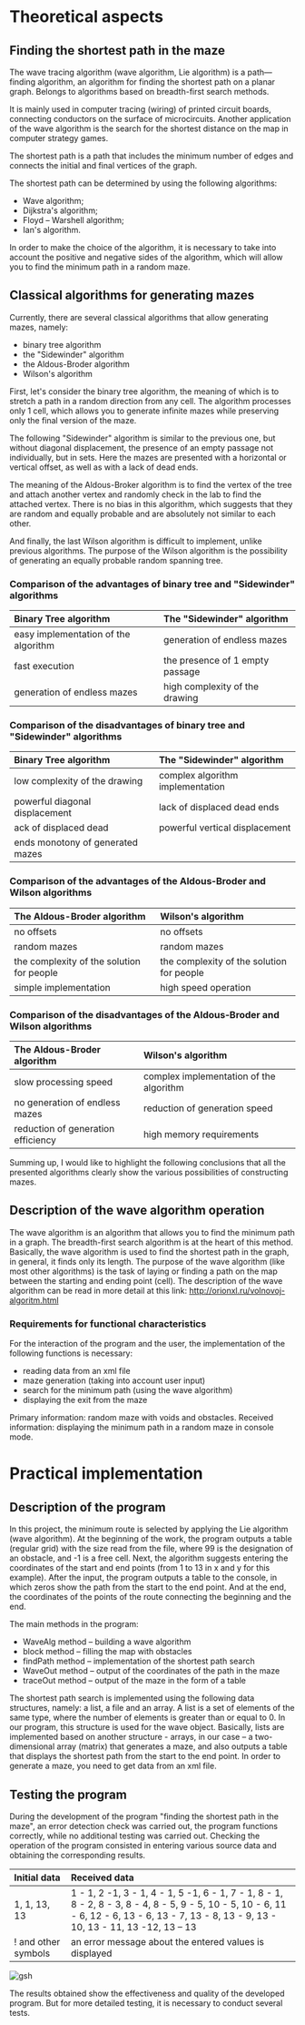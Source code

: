 # Theoretical aspects
## Finding the shortest path in the maze
The wave tracing algorithm (wave algorithm, Lie algorithm) is a path—finding algorithm, an algorithm for finding the shortest path on a planar graph. Belongs to algorithms based on breadth-first search methods.

It is mainly used in computer tracing (wiring) of printed circuit boards, connecting conductors on the surface of microcircuits. Another application of the wave algorithm is the search for the shortest distance on the map in computer strategy games.

The shortest path is a path that includes the minimum number of edges and connects the initial and final vertices of the graph.

The shortest path can be determined by using the following algorithms:
- Wave algorithm;
- Dijkstra's algorithm;
- Floyd – Warshell algorithm;
- Ian's algorithm.

In order to make the choice of the algorithm, it is necessary to take into account the positive and negative sides of the algorithm, which will allow you to find the minimum path in a random maze.

## Classical algorithms for generating mazes
Currently, there are several classical algorithms that allow generating mazes, namely:
- binary tree algorithm
- the "Sidewinder" algorithm
- the Aldous-Broder algorithm
- Wilson's algorithm

First, let's consider the binary tree algorithm, the meaning of which is to stretch a path in a random direction from any cell.
The algorithm processes only 1 cell, which allows you to generate infinite mazes while preserving only the final version of the maze.

The following "Sidewinder" algorithm is similar to the previous one, but without diagonal displacement, the presence of an empty passage not individually, but in sets. Here the mazes are presented with a horizontal or vertical offset, as well as with a lack of dead ends.

The meaning of the Aldous-Broker algorithm is to find the vertex of the tree and attach another vertex and randomly check in the lab to find the attached vertex. There is no bias in this algorithm, which suggests that they are random and equally probable and are absolutely not similar to each other.

And finally, the last Wilson algorithm is difficult to implement, unlike previous algorithms. The purpose of the Wilson algorithm is the possibility of generating an equally probable random spanning tree.

### Comparison of the advantages of binary tree and "Sidewinder" algorithms
Binary Tree algorithm | The "Sidewinder" algorithm 
:---      | :---     
easy implementation of the algorithm  | generation of endless mazes     
fast execution    | the presence of 1 empty passage       
generation of endless mazes   | high complexity of the drawing       

### Comparison of the disadvantages of binary tree and "Sidewinder" algorithms
Binary Tree algorithm | The "Sidewinder" algorithm  
:---      | :---     | 
low complexity of the drawing  | complex algorithm implementation      
powerful diagonal displacement    | lack of displaced dead ends       
ack of displaced dead   | powerful vertical displacement       
ends monotony of generated mazes   |        

### Comparison of the advantages of the Aldous-Broder and Wilson algorithms
The Aldous-Broder algorithm | Wilson's algorithm 
:---      | :---     
no offsets  | no offsets     
random mazes    | random mazes       
the complexity of the solution for people   | the complexity of the solution for people       
simple implementation   | high speed operation       

### Comparison of the disadvantages of the Aldous-Broder and Wilson algorithms
The Aldous-Broder algorithm | Wilson's algorithm 
:---      | :---     
slow processing speed  | complex implementation of the algorithm     
no generation of endless mazes    | reduction of generation speed       
reduction of generation efficiency   | high memory requirements        

Summing up, I would like to highlight the following conclusions that all the presented algorithms clearly show the various possibilities of constructing mazes.

## Description of the wave algorithm operation
The wave algorithm is an algorithm that allows you to find the minimum path in a graph. The breadth-first search algorithm is at the heart of this method. Basically, the wave algorithm is used to find the shortest path in the graph, in general, it finds only its length.
The purpose of the wave algorithm (like most other algorithms) is the task of laying or finding a path on the map between the starting and ending point (cell).
The description of the wave algorithm can be read in more detail at this link: http://orionxl.ru/volnovoj-algoritm.html

### Requirements for functional characteristics
For the interaction of the program and the user, the implementation of the following functions is necessary:
- reading data from an xml file
- maze generation (taking into account user input)
- search for the minimum path (using the wave algorithm)
- displaying the exit from the maze

Primary information: random maze with voids and obstacles.
Received information: displaying the minimum path in a random maze in console mode.

# Practical implementation
## Description of the program
In this project, the minimum route is selected by applying the Lie algorithm (wave algorithm). At the beginning of the work, the program outputs a table (regular grid) with the size read from the file, where 99 is the designation of an obstacle, and -1 is a free cell. Next, the algorithm suggests entering the coordinates of the start and end points (from 1 to 13 in x and y for this example). After the input, the program outputs a table to the console, in which zeros show the path from the start to the end point. And at the end, the coordinates of the points of the route connecting the beginning and the end.

The main methods in the program:
- WaveAlg method – building a wave algorithm
- block method – filling the map with obstacles
- findPath method – implementation of the shortest path search
- WaveOut method – output of the coordinates of the path in the maze
- traceOut method – output of the maze in the form of a table

The shortest path search is implemented using the following data structures, namely: a list, a file and an array. A list is a set of elements of the same type, where the number of elements is greater than or equal to 0. In our program, this structure is used for the wave object. Basically, lists are implemented based on another structure - arrays, in our case – a two-dimensional array (matrix) that generates a maze, and also outputs a table that displays the shortest path from the start to the end point. In order to generate a maze, you need to get data from an xml file.

## Testing the program
During the development of the program "finding the shortest path in the maze", an error detection check was carried out, the program functions correctly, while no additional testing was carried out. Checking the operation of the program consisted in entering various source data and obtaining the corresponding results.

Initial data | Received data
:---      | :---     
1, 1, 13, 13  | 1 - 1, 2 -1, 3 - 1, 4 - 1, 5 -1, 6 - 1, 7 - 1, 8 - 1, 8 - 2, 8 - 3, 8 - 4, 8 - 5, 9 - 5, 10 - 5, 10 - 6, 11 - 6, 12 - 6, 13 - 6, 13 - 7, 13 - 8, 13 - 9, 13 - 10, 13 - 11, 13 -12, 13 – 13   
! and other symbols    | an error message about the entered values is displayed       
       
![gsh](https://user-images.githubusercontent.com/61186198/162037071-abe4dbfe-84a6-4fcd-9ef7-8a642733bb7a.png)

The results obtained show the effectiveness and quality of the developed program. But for more detailed testing, it is necessary to conduct several tests.
